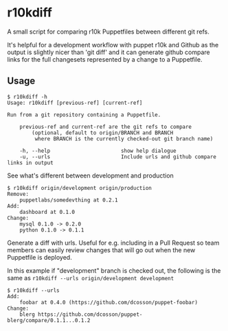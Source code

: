 r10kdiff
=========

A small script for comparing r10k Puppetfiles between different git refs.

It's helpful for a development workflow with puppet r10k and Github as the output is slightly nicer than 'git diff' and it can generate github compare links for the full changesets represented by a change to a Puppetfile.

## Usage

    $ r10kdiff -h
    Usage: r10kdiff [previous-ref] [current-ref]

    Run from a git repository containing a Puppetfile.

        previous-ref and current-ref are the git refs to compare
            (optional, default to origin/BRANCH and BRANCH
             where BRANCH is the currently checked-out git branch name)

        -h, --help                       show help dialogue
        -u, --urls                       Include urls and github compare links in output

See what's different between development and production

    $ r10kdiff origin/development origin/production
    Remove:
        puppetlabs/somedevthing at 0.2.1
    Add:
        dashboard at 0.1.0
    Change:
        mysql 0.1.0 -> 0.2.0
        python 0.1.0 -> 0.1.1

Generate a diff with urls. Useful for e.g. including in a Pull Request so team members can easily review changes that will go out when the new Puppetfile is deployed.

In this example if "development" branch is checked out, the following is the same as `r10kdiff --urls origin/development development`

    $ r10kdiff --urls
    Add:
        foobar at 0.4.0 (https://github.com/dcosson/puppet-foobar)
    Change:
        blerg https://github.com/dcosson/puppet-blerg/compare/0.1.1...0.1.2
